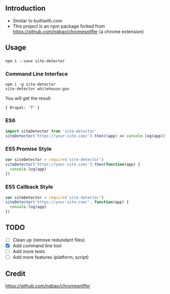 ## Introduction
* Similar to builtwith.com
* This project is an npm package forked from https://github.com/nqbao/chromesniffer (a chrome extension)

## Usage

###
```
npm i --save site-detector
```

### Command Line Interface
```
npm i -g site-detector
site-detector whitehouse.gov
```
You will get the result
```
{ Drupal: '7' }
```

### ES6
```js
import siteDetector from 'site-detector'
siteDetector('https://your-site.com/').then((app) => console.log(app))
```

### ES5 Promise Style
```js
var siteDetector = require('site-detector')
siteDetector('https://your-site.com/').then(function(app) {
  console.log(app)
})
```

### ES5 Callback Style
```js
var siteDetector = require('site-detector')
siteDetector('https://your-site.com/', function(app) {
  console.log(app)
})
```

## TODO
* [ ] Clean up (remove redundant files)
* [x] Add command line tool
* [ ] Add more tests
* [ ] Add more features (platform, script)

## Credit
https://github.com/nqbao/chromesniffer
